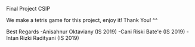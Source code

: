Final Project CSIP

We make a tetris game for this project, enjoy it! Thank You! ^^

Best Regards
-Anisahnur Oktaviany (IS 2019)
-Cani Riski Bate'e (IS 2019)
-Intan Rizki Radityani (IS 2019)
